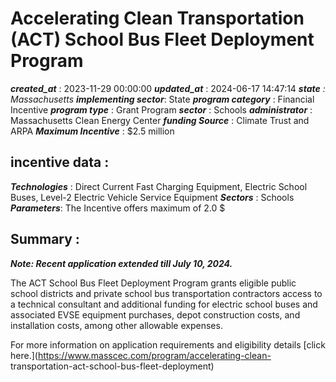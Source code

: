 # Accelerating Clean Transportation (ACT) School Bus Fleet Deployment Program 
 ***created_at*** : 2023-11-29 00:00:00 
 ***updated_at*** : 2024-06-17 14:47:14 
 ***state** : Massachusetts 
 **implementing sector***: State 
 ***program category*** : Financial Incentive 
 ***program type*** : Grant Program 
 ***sector*** : Schools 
 ***administrator*** : Massachusetts Clean Energy Center 
 ***funding Source*** : Climate Trust and ARPA 
 ***Maximum Incentive*** : $2.5 million

 
 ## incentive data : 
 ***Technologies*** : Direct Current Fast Charging Equipment, Electric School Buses, Level-2 Electric Vehicle Service Equipment 
 ***Sectors*** : Schools 
 ***Parameters***: The Incentive offers maximum of 2.0 $ 
 
 ## Summary : 
 _**Note: Recent application extended till July 10, 2024.**_

The ACT School Bus Fleet Deployment Program grants eligible public school
districts and private school bus transportation contractors access to a
technical consultant and additional funding for electric school buses and
associated EVSE equipment purchases, depot construction costs, and
installation costs, among other allowable expenses.

For more information on application requirements and eligibility details
[click here.](https://www.masscec.com/program/accelerating-clean-
transportation-act-school-bus-fleet-deployment)

 
 